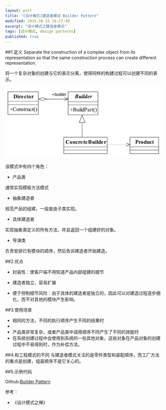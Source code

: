 ```yaml
---
layout: post
title: "[设计模式]建造者模式-Builder Pattern"
modified: 2015-10-23 16:17:40
excerpt: "设计模式之建造者模式"
tags: [设计模式, design patterns]
published: true
---
```


##1.定义
Separate the construction of a complex object from its representation so that the same construction process can create different representation.

将一个复杂对象的创建与它的表示分离，使得同样的构建过程可以创建不同的表示。

![](https://raw.githubusercontent.com/chiemy/JavaDesignPatterns/master/BuilderPattern/img1.png)

该模式中有四个角色：

- 产品类

通常实现模板方法模式

- 抽象建造者

规范产品的组建，一般是由子类实现。


- 具体建造者

实现抽象类定义的所有方法，并且返回一个组建好的对象。


- 导演类

负责安排已有模块的顺序，然后告诉建造者开始建造。


##2.优点

- 封装性：使客户端不用知道产品内部组建的细节

- 建造者独立，容易扩展
- 便于控制细节风险：由于具体的建造者是独立的，因此可以对建造过程逐步细化，而不对其他的模块产生影响。


##3.使用场景
- 相同的方法，不同的执行顺序产生不同的结果时
- 
- 产品类非常复杂，或者产品类中调用顺序不同产生了不同的效能时
- 在系统创建过程中会使用到系统的一些其他对象，这些对象在产品对象的创建过程中不易得到时，作为补偿方法。

##4.和工程模式的不同
与建造者模式关注的是零件类型和装配顺序，而工厂方法的重点是创建，组装顺序不是它关心的。

##5.示例代码

Github:[Builder Pattern](https://github.com/chiemy/JavaDesignPatterns/tree/master/BuilderPattern)

参考：

- 《设计模式之禅》
